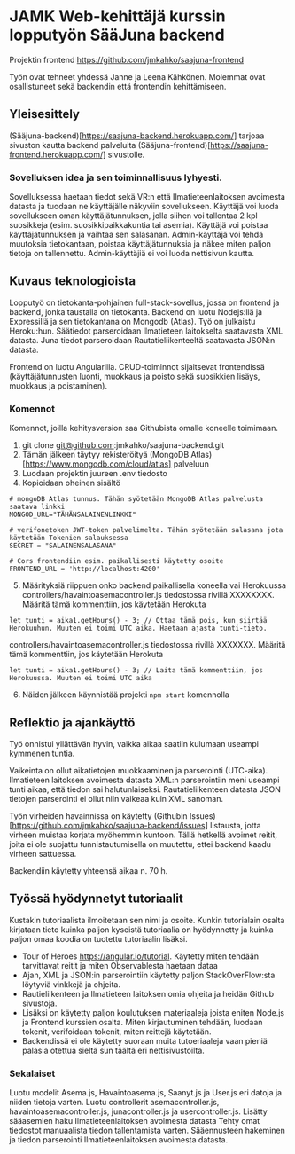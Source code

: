 # JAMK Web-kehittäjä kurssin lopputyön SääJuna backend

Projektin frontend https://github.com/jmkahko/saajuna-frontend

Työn ovat tehneet yhdessä Janne ja Leena Kähkönen. Molemmat ovat osallistuneet sekä backendin että frontendin kehittämiseen.

## Yleisesittely

(Sääjuna-backend)[https://saajuna-backend.herokuapp.com/] tarjoaa sivuston kautta backend palveluita (Sääjuna-frontend)[https://saajuna-frontend.herokuapp.com/] sivustolle. 


### Sovelluksen idea ja sen toiminnallisuus lyhyesti.

Sovelluksessa haetaan tiedot sekä VR:n että Ilmatieteenlaitoksen avoimesta datasta ja tuodaan ne käyttäjälle näkyviin sovellukseen. Käyttäjä voi luoda sovellukseen oman käyttäjätunnuksen, jolla siihen voi tallentaa 2 kpl suosikkeja (esim. suosikkipaikkakuntia tai asemia). Käyttäjä voi poistaa käyttäjätunnuksen ja vaihtaa sen salasanan. Admin-käyttäjä voi tehdä muutoksia tietokantaan, poistaa käyttäjätunnuksia ja näkee miten paljon tietoja on tallennettu. Admin-käyttäjiä ei voi luoda nettisivun kautta.

## Kuvaus teknologioista

Lopputyö on tietokanta-pohjainen full-stack-sovellus, jossa on frontend ja backend, jonka taustalla on tietokanta.
Backend on luotu Nodejs:llä ja Expressillä ja sen tietokantana on Mongodb (Atlas). Työ on julkaistu Heroku:hun.
Säätiedot parseroidaan Ilmatieteen laitokselta saatavasta XML datasta.
Juna tiedot parseroidaan Rautatieliikenteeltä saatavasta JSON:n datasta.

Frontend on luotu Angularilla. CRUD-toiminnot sijaitsevat frontendissä (käyttäjätunnusten luonti, muokkaus ja poisto sekä suosikkien lisäys, muokkaus ja poistaminen).

### Komennot

Komennot, joilla kehitysversion saa Githubista omalle koneelle toimimaan.
1. git clone git@github.com:jmkahko/saajuna-backend.git
2. Tämän jälkeen täytyy rekisteröityä (MongoDB Atlas)[https://www.mongodb.com/cloud/atlas] palveluun
3. Luodaan projektin juureen .env tiedosto
4. Kopioidaan oheinen sisältö

```
# mongoDB Atlas tunnus. Tähän syötetään MongoDB Atlas palvelusta saatava linkki
MONGOD_URL="TÄHÄNSALAINENLINKKI"

# verifonetoken JWT-token palvelimelta. Tähän syötetään salasana jota käytetään Tokenien salauksessa
SECRET = "SALAINENSALASANA"

# Cors frontendiin esim. paikallisesti käytetty osoite
FRONTEND_URL = 'http://localhost:4200'
```

5. Määrityksiä riippuen onko backend paikallisella koneella vai Herokuussa
controllers/havaintoasemacontroller.js tiedostossa rivillä XXXXXXXX. Määritä tämä kommenttiin, jos käytetään Herokuta

```
let tunti = aika1.getHours() - 3; // Ottaa tämä pois, kun siirtää Herokuuhun. Muuten ei toimi UTC aika. Haetaan ajasta tunti-tieto.
```

controllers/havaintoasemacontroller.js tiedostossa rivillä XXXXXXX. Määritä tämä kommenttiin, jos käytetään Herokuta
```
let tunti = aika1.getHours() - 3; // Laita tämä kommenttiin, jos Herokuussa. Muuten ei toimi UTC aika
```

6. Näiden jälkeen käynnistää projekti ``` npm start ``` komennolla

## Reflektio ja ajankäyttö

Työ onnistui yllättävän hyvin, vaikka aikaa saatiin kulumaan useampi kymmenen tuntia. 

Vaikeinta on ollut aikatietojen muokkaaminen ja parserointi (UTC-aika).
Ilmatieteen laitoksen avoimesta datasta XML:n parserointiin meni useampi tunti aikaa, että tiedon sai halutunlaiseksi.
Rautatieliikenteen datasta JSON tietojen parserointi ei ollut niin vaikeaa kuin XML sanoman.

Työn virheiden havainnissa on käytetty (Githubin Issues)[https://github.com/jmkahko/saajuna-backend/issues] listausta, jotta virheen muistaa korjata myöhemmin kuntoon. Tällä hetkellä avoimet reitit, joita ei ole suojattu tunnistautumisella on muutettu, ettei backend kaadu virheen sattuessa.

Backendiin käytetty yhteensä aikaa n. 70 h.

## Työssä hyödynnetyt tutoriaalit

Kustakin tutoriaalista ilmoitetaan sen nimi ja osoite.
Kunkin tutorialain osalta kirjataan tieto kuinka paljon kyseistä tutoriaalia on hyödynnetty ja kuinka paljon omaa koodia on tuotettu tutoriaalin lisäksi.

- Tour of Heroes https://angular.io/tutorial. Käytetty miten tehdään tarvittavat reitit ja miten Observablesta haetaan dataa
- Ajan, XML ja JSON:in parserointiin käytetty paljon StackOverFlow:sta löytyviä vinkkejä ja ohjeita.
- Rautieliikenteen ja Ilmatieteen laitoksen omia ohjeita ja heidän Github sivustoja.
- Lisäksi on käytetty paljon koulutuksen materiaaleja joista eniten Node.js ja Frontend kurssien osalta.
  Miten kirjautuminen tehdään, luodaan tokenit, verifoidaan tokenit, miten reittejä käytetään.
- Backendissä ei ole käytetty suoraan muita tutoeriaaleja vaan pieniä palasia otettua sieltä sun täältä eri nettisivustoilta.

### Sekalaiset 

Luotu modelit Asema.js, Havaintoasema.js, Saanyt.js ja User.js eri datoja ja niiden tietoja varten.
Luotu controllerit asemacontroller.js, havaintoasemacontroller.js, junacontroller.js ja usercontroller.js.
Lisätty sääasemien haku Ilmatieteenlaitoksen avoimesta datasta
Tehty omat tiedostot manuaalista tiedon tallentamista varten.
Sääennusteen hakeminen ja tiedon parserointi Ilmatieteenlaitoksen avoimesta datasta.